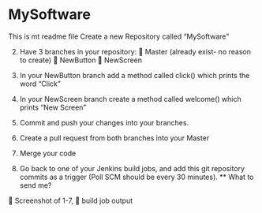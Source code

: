 # MySoftware
This is mt readme file
Create a new Repository called “MySoftware”

2. Have 3 branches in your repository:
 Master (already exist- no reason to create)
 NewButton
 NewScreen

3. In your NewButton branch add a method called click() which
prints the word “Click”

4. In your NewScreen branch create a method called welcome()
which prints “New Screen”

5. Commit and push your changes into your branches.

6. Create a pull request from both branches into your Master

7. Merge your code

8. Go back to one of your Jenkins build jobs, and add this git
repository commits as a trigger (Poll SCM should be every 30
minutes).
** What to send me?

 Screenshot of 1-7,
 build job output
